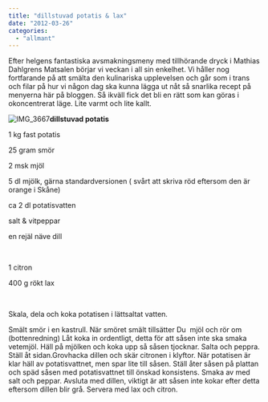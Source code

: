 ```yaml
---
title: "dillstuvad potatis & lax"
date: "2012-03-26"
categories: 
  - "allmant"
---
```


Efter helgens fantastiska avsmakningsmeny med tillhörande dryck i Mathias Dahlgrens Matsalen börjar vi veckan i all sin enkelhet. Vi håller nog fortfarande på att smälta den kulinariska upplevelsen och går som i trans och filar på hur vi någon dag ska kunna lägga ut nåt så snarlika recept på menyerna här på bloggen. Så ikväll fick det bli en rätt som kan göras i okoncentrerat läge. Lite varmt och lite kallt.

![](/static/img/IMG_3667-1024x682.jpg "IMG_3667")**dillstuvad potatis**

1 kg fast potatis

25 gram smör

2 msk mjöl

5 dl mjölk, gärna standardversionen ( svårt att skriva röd eftersom den är orange i Skåne)

ca 2 dl potatisvatten

salt & vitpeppar

en rejäl näve dill

 

1 citron

400 g rökt lax

 

Skala, dela och koka potatisen i lättsaltat vatten.

Smält smör i en kastrull. När smöret smält tillsätter Du  mjöl och rör om (bottenredning) Låt koka in ordentligt, detta för att såsen inte ska smaka vetemjöl. Häll på mjölken och koka upp så såsen tjocknar. Salta och peppra. Ställ åt sidan.Grovhacka dillen och skär citronen i klyftor. När potatisen är klar häll av potatisvattnet, men spar lite till såsen. Ställ åter såsen på plattan och späd såsen med potatisvattnet till önskad konsistens. Smaka av med salt och peppar. Avsluta med dillen, viktigt är att såsen inte kokar efter detta eftersom dillen blir grå. Servera med lax och citron.
